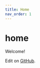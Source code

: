 ```yaml
---
title: Home
nav_order: 1
---
```


# home

Welcome!

Edit on [GitHub](https://github.com/igordot/hpcmed).
